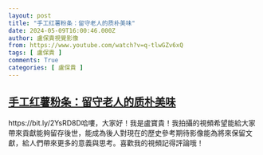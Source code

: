 ```yaml
---
layout: post
title: "手工红薯粉条：留守老人的质朴美味"
date: 2024-05-09T16:00:46.000Z
author: 盧保貴視覺影像
from: https://www.youtube.com/watch?v=q-tlwGZv6xQ
tags: [ 盧保貴 ]
comments: True
categories: [ 盧保貴 ]
---
```

<!--1715270446000-->
[手工红薯粉条：留守老人的质朴美味](https://www.youtube.com/watch?v=q-tlwGZv6xQ)
------

<div>
https://bit.ly/2YsRD8D哈嘍，大家好！我是盧寶貴！我拍攝的視頻希望能給大家帶來貢獻能夠留存後世，能成為後人對現在的歷史參考期待影像能為將來保留文獻，給人們帶來更多的意義與思考。喜歡我的視頻記得評論哦！
</div>
